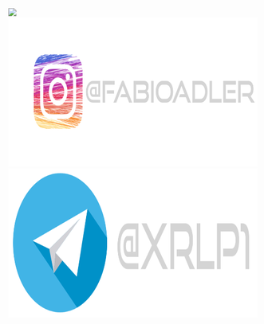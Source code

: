 <img src="wallpaper_pc.png">
<a href="#"><img src="instagram.png" width="500vw" height="300px"></a>
<a href="#"><img src="telegram.png" width="500vw" height="300px"></a>